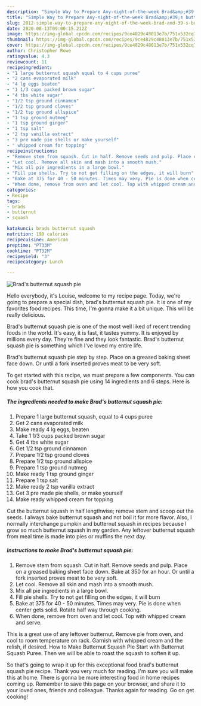 ```yaml
---
description: "Simple Way to Prepare Any-night-of-the-week Brad&amp;#39;s butternut squash pie"
title: "Simple Way to Prepare Any-night-of-the-week Brad&amp;#39;s butternut squash pie"
slug: 2012-simple-way-to-prepare-any-night-of-the-week-brad-and-39-s-butternut-squash-pie
date: 2020-08-13T09:00:15.212Z
image: https://img-global.cpcdn.com/recipes/9ce4829c48013e7b/751x532cq70/brads-butternut-squash-pie-recipe-main-photo.jpg
thumbnail: https://img-global.cpcdn.com/recipes/9ce4829c48013e7b/751x532cq70/brads-butternut-squash-pie-recipe-main-photo.jpg
cover: https://img-global.cpcdn.com/recipes/9ce4829c48013e7b/751x532cq70/brads-butternut-squash-pie-recipe-main-photo.jpg
author: Christopher Rowe
ratingvalue: 4.3
reviewcount: 11
recipeingredient:
- "1 large butternut squash equal to 4 cups puree"
- "2 cans evaporated milk"
- "4 lg eggs beaten"
- "1 1/3 cups packed brown sugar"
- "4 tbs white sugar"
- "1/2 tsp ground cinnamon"
- "1/2 tsp ground cloves"
- "1/2 tsp ground allspice"
- "1 tsp ground nutmeg"
- "1 tsp ground ginger"
- "1 tsp salt"
- "2 tsp vanilla extract"
- "3 pre made pie shells or make yourself"
- " whipped cream for topping"
recipeinstructions:
- "Remove stem from squash. Cut in half. Remove seeds and pulp. Place on a greased baking sheet face down. Bake at 350 for an hour. Or until a fork inserted proves meat to be very soft."
- "Let cool. Remove all skin and mash into a smooth mush."
- "Mix all pie ingredients in a large bowl."
- "Fill pie shells. Try to not get filling on the edges, it will burn"
- "Bake at 375 for 40 - 50 minutes. Times may very. Pie is done when center gets solid. Rotate half way through cooking."
- "When done, remove from oven and let cool. Top with whipped cream and serve."
categories:
- Recipe
tags:
- brads
- butternut
- squash

katakunci: brads butternut squash 
nutrition: 190 calories
recipecuisine: American
preptime: "PT33M"
cooktime: "PT32M"
recipeyield: "3"
recipecategory: Lunch

---
```



![Brad&#39;s butternut squash pie](https://img-global.cpcdn.com/recipes/9ce4829c48013e7b/751x532cq70/brads-butternut-squash-pie-recipe-main-photo.jpg)

Hello everybody, it's Louise, welcome to my recipe page. Today, we're going to prepare a special dish, brad&#39;s butternut squash pie. It is one of my favorites food recipes. This time, I'm gonna make it a bit unique. This will be really delicious.

Brad&#39;s butternut squash pie is one of the most well liked of recent trending foods in the world. It's easy, it is fast, it tastes yummy. It is enjoyed by millions every day. They're fine and they look fantastic. Brad&#39;s butternut squash pie is something which I've loved my entire life.

Brad&#39;s butternut squash pie step by step. Place on a greased baking sheet face down. Or until a fork inserted proves meat to be very soft.


To get started with this recipe, we must prepare a few components. You can cook brad&#39;s butternut squash pie using 14 ingredients and 6 steps. Here is how you cook that.

<!--inarticleads1-->

##### The ingredients needed to make Brad&#39;s butternut squash pie:

1. Prepare 1 large butternut squash, equal to 4 cups puree
1. Get 2 cans evaporated milk
1. Make ready 4 lg eggs, beaten
1. Take 1 1/3 cups packed brown sugar
1. Get 4 tbs white sugar
1. Get 1/2 tsp ground cinnamon
1. Prepare 1/2 tsp ground cloves
1. Prepare 1/2 tsp ground allspice
1. Prepare 1 tsp ground nutmeg
1. Make ready 1 tsp ground ginger
1. Prepare 1 tsp salt
1. Make ready 2 tsp vanilla extract
1. Get 3 pre made pie shells, or make yourself
1. Make ready  whipped cream for topping


Cut the butternut squash in half lengthwise; remove stem and scoop out the seeds. I always bake butternut squash and not boil it for more flavor. Also, I normally interchange pumpkin and butternut squash in recipes because I grow so much butternut squash in my garden. Any leftover butternut squash from meal time is made into pies or muffins the next day. 

<!--inarticleads2-->

##### Instructions to make Brad&#39;s butternut squash pie:

1. Remove stem from squash. Cut in half. Remove seeds and pulp. Place on a greased baking sheet face down. Bake at 350 for an hour. Or until a fork inserted proves meat to be very soft.
1. Let cool. Remove all skin and mash into a smooth mush.
1. Mix all pie ingredients in a large bowl.
1. Fill pie shells. Try to not get filling on the edges, it will burn
1. Bake at 375 for 40 - 50 minutes. Times may very. Pie is done when center gets solid. Rotate half way through cooking.
1. When done, remove from oven and let cool. Top with whipped cream and serve.


This is a great use of any leftover butternut. Remove pie from oven, and cool to room temperature on rack. Garnish with whipped cream and the relish, if desired. How to Make Butternut Squash Pie Start with Butternut Squash Puree. Then we will be able to roast the squash to soften it up. 

So that's going to wrap it up for this exceptional food brad&#39;s butternut squash pie recipe. Thank you very much for reading. I'm sure you will make this at home. There is gonna be more interesting food in home recipes coming up. Remember to save this page on your browser, and share it to your loved ones, friends and colleague. Thanks again for reading. Go on get cooking!
